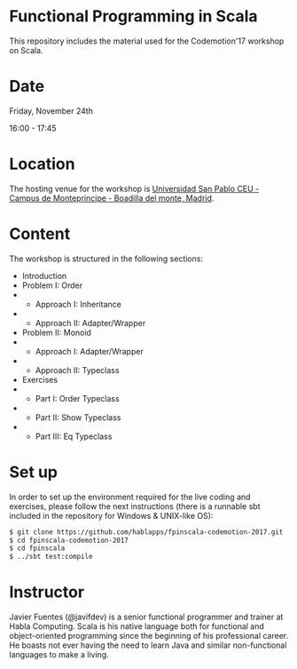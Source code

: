 # Functional Programming in Scala

This repository includes the material used for the Codemotion'17 workshop on Scala.

# Date

Friday, November 24th

16:00 - 17:45

# Location

The hosting venue for the workshop is [Universidad San Pablo CEU - Campus de Montepríncipe - Boadilla del monte, Madrid](https://www.google.es/maps/place/Universidad+CEU+San+Pablo+Montepr%C3%ADncipe/@40.3996236,-3.8385288,17z/data=!3m1!4b1!4m5!3m4!1s0x0:0xfe5050086328649a!8m2!3d40.3996236!4d-3.8363401?hl=es).

# Content

The workshop is structured in the following sections:

* Introduction
* Problem I: Order
* * Approach I: Inheritance
* * Approach II: Adapter/Wrapper
* Problem II: Monoid
* * Approach I: Adapter/Wrapper
* * Approach II: Typeclass
* Exercises
* * Part I: Order Typeclass
* * Part II: Show Typeclass
* * Part III: Eq Typeclass

# Set up

In order to set up the environment required for the live coding and exercises, please follow the next instructions (there is a runnable sbt included in the repository for Windows & UNIX-like OS):

```bash
$ git clone https://github.com/hablapps/fpinscala-codemotion-2017.git
$ cd fpinscala-codemotion-2017
$ cd fpinscala
$ ../sbt test:compile
```

# Instructor

Javier Fuentes (@javifdev) is a senior functional programmer and trainer at Habla Computing. Scala is his native language both for functional and object-oriented programming since the beginning of his professional career. He boasts not ever having the need to learn Java and similar non-functional languages to make a living.
